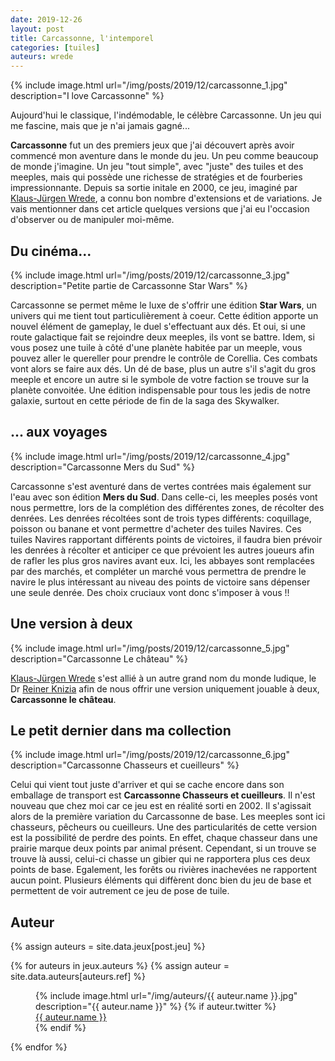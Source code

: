 ```yaml
---
date: 2019-12-26
layout: post
title: Carcassonne, l'intemporel
categories: [tuiles]
auteurs: wrede
---
```


{% include image.html url="/img/posts/2019/12/carcassonne_1.jpg" description="I love Carcassonne" %}

Aujourd'hui le classique, l'indémodable, le célèbre Carcassonne. Un jeu qui me fascine, mais que je n'ai jamais gagné...

<!--more-->

**Carcassonne** fut un des premiers jeux que j'ai découvert après avoir commencé mon aventure dans le monde du jeu. Un peu comme beaucoup de monde j'imagine. Un jeu "tout simple", avec "juste" des tuiles et des meeples, mais qui possède une richesse de stratégies et de fourberies impressionnante.
Depuis sa sortie initale en 2000, ce jeu, imaginé par [Klaus-Jürgen Wrede](http://www.kjwrede.de/), a connu bon nombre d'extensions et de variations. Je vais mentionner dans cet article quelques versions que j'ai eu l'occasion d'observer ou de manipuler moi-même.


## Du cinéma...

{% include image.html url="/img/posts/2019/12/carcassonne_3.jpg" description="Petite partie de Carcassonne Star Wars" %}

Carcassonne se permet même le luxe de s'offrir une édition **Star Wars**, un univers qui me tient tout particulièrement à coeur. Cette édition apporte un nouvel élément de gameplay, le duel s'effectuant aux dés. Et oui, si une route galactique fait se rejoindre deux meeples, ils vont se battre. Idem, si vous posez une tuile à côté d'une planète habitée par un meeple, vous pouvez aller le quereller pour prendre le contrôle de Corellia.
Ces combats vont alors se faire aux dés. Un dé de base, plus un autre s'il s'agit du gros meeple et encore un autre si le symbole de votre faction se trouve sur la planète convoitée.
Une édition indispensable pour tous les jedis de notre galaxie, surtout en cette période de fin de la saga des Skywalker.


## ... aux voyages

{% include image.html url="/img/posts/2019/12/carcassonne_4.jpg" description="Carcassonne Mers du Sud" %}

Carcassonne s'est aventuré dans de vertes contrées mais également sur l'eau avec son édition **Mers du Sud**. Dans celle-ci, les meeples posés vont nous permettre, lors de la complétion des différentes zones, de récolter des denrées. Les denrées récoltées sont de trois types différents: coquillage, poisson ou banane et vont permettre d'acheter des tuiles Navires. Ces tuiles Navires rapportant différents points de victoires, il faudra bien prévoir les denrées à récolter et anticiper ce que prévoient les autres joueurs afin de rafler les plus gros navires avant eux.
Ici, les abbayes sont remplacées par des marchés, et compléter un marché vous permettra de prendre le navire le plus intéressant au niveau des points de victoire sans dépenser une seule denrée. Des choix cruciaux vont donc s'imposer à vous !!


## Une version à deux

{% include image.html url="/img/posts/2019/12/carcassonne_5.jpg" description="Carcassonne Le château" %}

[Klaus-Jürgen Wrede](http://www.kjwrede.de/) s'est allié à un autre grand nom du monde ludique, le Dr [Reiner Knizia](http://www.knizia.de) afin de nous offrir une version uniquement jouable à deux, **Carcassonne le château**.


## Le petit dernier dans ma collection

{% include image.html url="/img/posts/2019/12/carcassonne_6.jpg" description="Carcassonne Chasseurs et cueilleurs" %}

Celui qui vient tout juste d'arriver et qui se cache encore dans son emballage de transport est **Carcassonne Chasseurs et cueilleurs**. Il n'est nouveau que chez moi car ce jeu est en réalité sorti en 2002. Il s'agissait alors de la première variation du Carcassonne de base. Les meeples sont ici chasseurs, pêcheurs ou cueilleurs. Une des particularités de cette version est la possibilité de perdre des points. En effet, chaque chasseur dans une prairie marque deux points par animal présent. Cependant, si un trouve se trouve là aussi, celui-ci chasse un gibier qui ne rapportera plus ces deux points de base. Egalement, les forêts ou rivières inachevées ne rapportent aucun point. Plusieurs éléments qui diffèrent donc bien du jeu de base et permettent de voir autrement ce jeu de pose de tuile.


## Auteur

{% assign auteurs = site.data.jeux[post.jeu] %}

{% for auteurs in jeux.auteurs %}
{% assign auteur = site.data.auteurs[auteurs.ref] %}
  <div class="">
    <figure>
    {% include image.html url="/img/auteurs/{{ auteur.name }}.jpg" description="{{ auteur.name }}" %}
      {% if auteur.twitter %}
        <figcaption><a rel="auteur" href="https://twitter.com/{{ auteur.twitter }}" title="{{ auteur.name }}">{{ auteur.name }}</a></figcaption>
      {% endif %}
    </figure>
  </div>
{% endfor %}
</div>
